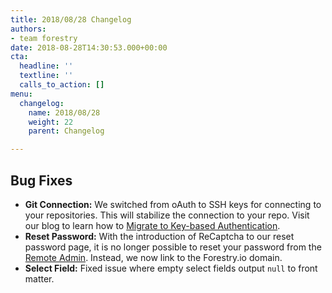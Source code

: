 ```yaml
---
title: 2018/08/28 Changelog
authors:
- team forestry
date: 2018-08-28T14:30:53.000+00:00
cta:
  headline: ''
  textline: ''
  calls_to_action: []
menu:
  changelog:
    name: 2018/08/28
    weight: 22
    parent: Changelog

---
```

## Bug Fixes

* **Git Connection:** We switched from oAuth to SSH keys for connecting to your repositories. This will stabilize the connection to your repo. Visit our blog to learn how to [Migrate to Key-based Authentication](https://forestry.io/blog/migrating-to-key-based-authentication/ "Migrating to Key-based Authentication").
* **Reset Password:** With the introduction of ReCaptcha to our reset password page, it is no longer possible to reset your password from the [Remote Admin](https://forestry.io/docs/editing/remote-admin/ "Remote Admin"). Instead, we now link to the Forestry.io domain.
* **Select Field:** Fixed issue where empty select fields output `null` to front matter.